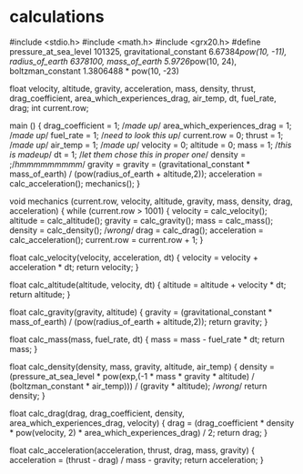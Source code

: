 calculations
============

#include <stdio.h>
#include <math.h>
#include <grx20.h>
#define pressure_at_sea_level 101325, gravitational_constant 6.67384*pow(10, -11), radius_of_earth 6378100, mass_of_earth 5.9726*pow(10, 24), boltzman_constant 1.3806488 * pow(10, -23)

float velocity, altitude, gravity, acceleration, mass, density, thrust, drag_coefficient, area_which_experiences_drag, air_temp, dt, fuel_rate, drag;
int current.row;



main () {
     drag_coefficient = 1; /*made up*/
     area_which_experiences_drag = 1; /*made up*/
     fuel_rate = 1; /*need to look this up*/
     current.row = 0;
     thrust = 1; /*made up*/
     air_temp = 1; /*made up*/
     velocity = 0;
     altitude = 0;
     mass = 1; /*this is madeup*/
     dt = 1; /*let them chose this in proper one*/
     density = ;/*hmmmmmmmmm*/
     gravity = gravity = (gravitational_constant * mass_of_earth) / (pow(radius_of_earth + altitude,2));
     acceleration = calc_acceleration();
     mechanics();
     }

void mechanics (current.row, velocity, altitude, gravity, mass, density, drag, acceleration) {
     while (current.row > 1001) {
           velocity = calc_velocity();
           altitude = calc_altitude();
           gravity = calc_gravity();
           mass = calc_mass();
           density = calc_density(); /*wrong*/
           drag = calc_drag();
           acceleration = calc_acceleration();
           current.row = current.row + 1;
           }
           
float calc_velocity(velocity, acceleration, dt) {
     velocity = velocity + acceleration * dt;
     return velocity;
     }

float calc_altitude(altitude, velocity, dt) {
      altitude = altitude + velocity * dt;
      return altitude;
      }

float calc_gravity(gravity, altitude) {
      gravity = (gravitational_constant * mass_of_earth) / (pow(radius_of_earth + altitude,2));
      return gravity;
      }

float calc_mass(mass, fuel_rate, dt) {
      mass = mass - fuel_rate * dt;
      return mass;
      }

float calc_density(density, mass, gravity, altitude, air_temp) {
      density = (pressure_at_sea_level * pow(exp,(-1 * mass * gravity * altitude) / (boltzman_constant * air_temp))) / (gravity * altitude); /*wrong*/
      return density;
      }

float calc_drag(drag, drag_coefficient, density, area_which_experiences_drag, velocity) {
      drag = (drag_coefficient * density * pow(velocity, 2) * area_which_experiences_drag) / 2;
      return drag;
      }

float calc_acceleration(acceleration, thrust, drag, mass, gravity) {
      acceleration = (thrust - drag) / mass - gravity;
      return acceleration;
      }
